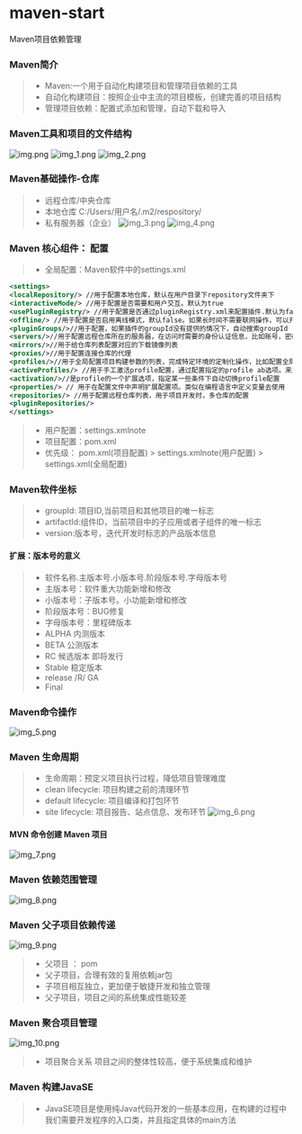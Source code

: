 # maven-start
Maven项目依赖管理
### Maven简介
>* Maven:一个用于自动化构建项目和管理项目依赖的工具
>* 自动化构建项目：按照企业中主流的项目模板，创建完善的项目结构
>* 管理项目依赖：配置式添加和管理，自动下载和导入
### Maven工具和项目的文件结构
![img.png](img.png)
![img_1.png](img_1.png)
![img_2.png](img_2.png)
### Maven基础操作-仓库
>* 远程仓库/中央仓库
>* 本地仓库 C:/Users/用户名/.m2/respository/
>* 私有服务器（企业）
![img_3.png](img_3.png)
![img_4.png](img_4.png)
### Maven 核心组件： 配置
>* 全局配置：Maven软件中的settings.xml
```xml
<settings>
<localRepository/> //用于配置本地仓库，默认在用户目录下repository文件夹下
<interactiveMode/> //用于配置是否需要和用户交互。默认为true
<usePluginRegistry/> //用于配置是否通过pluginRegistry.xml来配置插件.默认为false.更多时候我们把插件配置，集成到pom.xml中
<offline/> //用于配置是否启用离线模式，默认false。如果长时间不需要联网操作，可以开启
<pluginGroups/>//用于配置，如果插件的groupId没有提供的情况下，自动搜索groupId
<servers/>//用于配置远程仓库所在的服务器，在访问时需要的身份认证信息，比如账号，密码等认证
<mirrors/>//用于给仓库列表配置对应的下载镜像列表
<proxies/>//用于配置连接仓库的代理
<profiles/>//用于全局配置项目构建参数的列表，完成特定环境的定制化操作，比如配置全局的jdk版本
<activeProfiles/> //用于手工激活profile配置，通过配置指定的profile ab选项。来完成profile配置的激活工作
<activation/>//是profile的一个扩展选项，指定某一些条件下自动切换profile配置
<properties/> // 用于在配置文件中声明扩展配置项。类似在编程语言中定义变量去使用
<repositories/> //用于配置远程仓库列表，用于项目开发时，多仓库的配置
<pluginRepositories/>
</settings>
```
>* 用户配置：settings.xmlnote
>* 项目配置：pom.xml
>* 优先级： pom.xml(项目配置) > settings.xmlnote(用户配置) > settings.xml(全局配置)
### Maven软件坐标
>* groupId: 项目ID,当前项目和其他项目的唯一标志
>* artifactId:组件ID，当前项目中的子应用或者子组件的唯一标志
>* version:版本号，迭代开发时标志的产品版本信息
#### 扩展：版本号的意义
>* 软件名称.主版本号.小版本号.阶段版本号.字母版本号
>* 主版本号：软件重大功能新增和修改
>* 小版本号：子版本号。小功能新增和修改
>* 阶段版本号：BUG修复
>* 字母版本号：里程碑版本 
>* ALPHA 内测版本
>* BETA 公测版本
>* RC 候选版本 即将发行
>* Stable 稳定版本
>* release /R/ GA
>* Final
### Maven命令操作
![img_5.png](img_5.png)
### Maven 生命周期
>* 生命周期：预定义项目执行过程，降低项目管理难度
>* clean lifecycle: 项目构建之前的清理环节
>* default lifecycle: 项目编译和打包环节
>* site lifecycle: 项目报告、站点信息、发布环节
![img_6.png](img_6.png)
#### MVN 命令创建 Maven 项目
![img_7.png](img_7.png)
### Maven 依赖范围管理
![img_8.png](img_8.png)
### Maven 父子项目依赖传递
![img_9.png](img_9.png)
>* 父项目 ： <packaging>pom</packaging>
>* 父子项目，合理有效的复用依赖jar包
>* 子项目相互独立，更加便于敏捷开发和独立管理
>* 父子项目，项目之间的系统集成性能较差
### Maven 聚合项目管理
![img_10.png](img_10.png)
>* 项目聚合关系 项目之间的整体性较高，便于系统集成和维护
### Maven 构建JavaSE
>* JavaSE项目是使用纯Java代码开发的一些基本应用，在构建的过程中我们需要开发程序的入口类，并且指定具体的main方法

